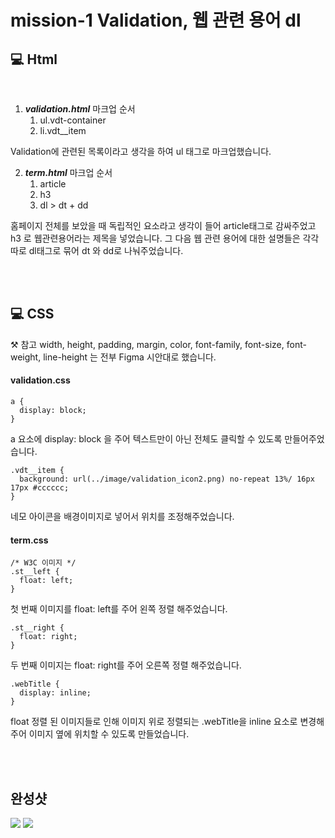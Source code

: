 # mission-1 Validation, 웹 관련 용어 dl
## 💻 Html
 <br>
 
1. ***validation.html*** 마크업 순서
    1. ul.vdt-container 
    2. li.vdt__item

 Validation에 관련된 목록이라고 생각을 하여 ul 태그로 마크업했습니다.
<br> 

 2. ***term.html*** 마크업 순서
    1. article
    2. h3
    3. dl > dt + dd

홈페이지 전체를 보았을 때 독립적인 요소라고 생각이 들어 article태그로 감싸주었고 h3 로 웹관련용어라는 제목을 넣었습니다.
그 다음 웹 관련 용어에 대한 설명들은 각각 따로 dl태그로 묶어 dt 와 dd로 나눠주었습니다.

<br>
<br>

## 💻 CSS
⚒️ 참고 width, height, padding, margin, color, font-family, font-size, font-weight, line-height 는 전부 Figma 시안대로 했습니다.

#### validation.css

```
a {
  display: block;
}
```
a 요소에 display: block 을 주어 텍스트만이 아닌 전체도 클릭할 수 있도록 만들어주었습니다.
<br>

```
.vdt__item {
  background: url(../image/validation_icon2.png) no-repeat 13%/ 16px 17px #cccccc;
}
```
네모 아이콘을 배경이미지로 넣어서 위치를 조정해주었습니다.
<br>

#### term.css

```
/* W3C 이미지 */
.st__left {
  float: left;
}
```
첫 번째 이미지를 float: left를 주어 왼쪽 정렬 해주었습니다.
<br>

```
.st__right {
  float: right;
}
```
두 번째 이미지는 float: right를 주어 오른쪽 정렬 해주었습니다.

```
.webTitle {
  display: inline;
}
```
float 정렬 된 이미지들로 인해 이미지 위로 정렬되는 .webTitle을 inline 요소로 변경해주어 이미지 옆에 위치할 수 있도록 만들었습니다.

<br>
<br>

## 완성샷
<img src="https://github.com/KIMGEUNDU/homeWork/assets/126174401/3f72c7ce-7ea3-4ca3-9a75-9ea4c7a3ff7e">
<img src="https://github.com/KIMGEUNDU/homeWork/assets/126174401/e138ee2e-ffe7-4c2b-9713-ea49e145c1cd">

<br>
<br>